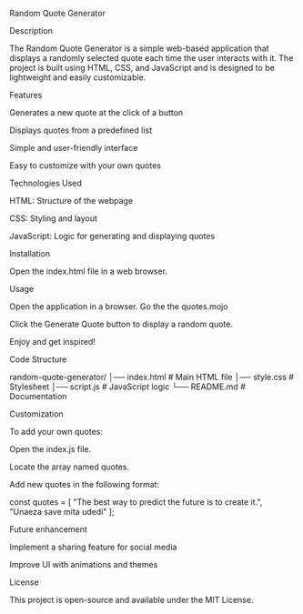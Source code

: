 Random Quote Generator

Description

The Random Quote Generator is a simple web-based application that displays a randomly selected quote each time the user interacts with it. The project is built using HTML, CSS, and JavaScript and is designed to be lightweight and easily customizable.

Features

Generates a new quote at the click of a button

Displays quotes from a predefined list

Simple and user-friendly interface

Easy to customize with your own quotes

Technologies Used

HTML: Structure of the webpage

CSS: Styling and layout

JavaScript: Logic for generating and displaying quotes

Installation


Open the index.html file in a web browser.

Usage

Open the application in a browser.
Go the the quotes.mojo

Click the Generate Quote button to display a random quote.

Enjoy and get inspired!

Code Structure

random-quote-generator/
│── index.html     # Main HTML file
│── style.css      # Stylesheet
│── script.js      # JavaScript logic
└── README.md      # Documentation

Customization

To add your own quotes:

Open the index.js file.

Locate the array named quotes.

Add new quotes in the following format:

const quotes = [
    "The best way to predict the future is to create it.",
    "Unaeza save mita udedi"
];


Future enhancement

Implement a sharing feature for social media

Improve UI with animations and themes

License

This project is open-source and available under the MIT License.

